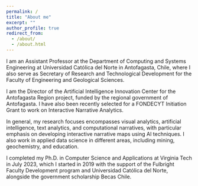 ```yaml
---
permalink: /
title: "About me"
excerpt: ""
author_profile: true
redirect_from: 
  - /about/
  - /about.html
---
```

I am an Assistant Professor at the Department of Computing and Systems Engineering at Universidad Católica del Norte in Antofagasta, Chile, where I also serve as Secretary of Research and Technological Development for the Faculty of Engineering and Geological Sciences.

I am the Director of the Artificial Intelligence Innovation Center for the Antofagasta Region project, funded by the regional government of Antofagasta. I have also been recently selected for a FONDECYT Initiation Grant to work on Interactive Narrative Analytics.

In general, my research focuses encompasses visual analytics, artificial intelligence, text analytics, and computational narratives, with particular emphasis on developing interactive narrative maps using AI techniques. I also work in applied data science in different areas, including mining, geochemistry, and education.

I completed my Ph.D. in Computer Science and Applications at Virginia Tech in July 2023, which I started in 2019 with the support of the Fulbright Faculty Development program and Universidad Católica del Norte, alongside the government scholarship Becas Chile.